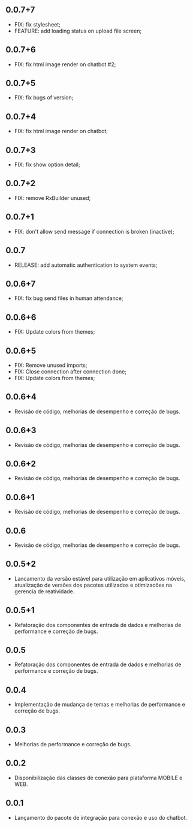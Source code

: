 ## 0.0.7+7

* FIX: fix stylesheet;
* FEATURE: add loading status on upload file screen;

## 0.0.7+6

* FIX: fix html image render on chatbot #2;

## 0.0.7+5

* FIX: fix bugs of version;

## 0.0.7+4

* FIX: fix html image render on chatbot;

## 0.0.7+3

* FIX: fix show option detail;

## 0.0.7+2

* FIX: remove RxBuilder unused;

## 0.0.7+1

* FIX: don't allow send message if connection is broken (inactive);

## 0.0.7

* RELEASE: add automatic authentication to system events;

## 0.0.6+7

* FIX: fix bug send files in human attendance;

## 0.0.6+6

* FIX: Update colors from themes;

## 0.0.6+5

* FIX: Remove unused imports;
* FIX: Close connection after connection done;
* FIX: Update colors from themes;

## 0.0.6+4

* Revisão de código, melhorias de desempenho e correção de bugs.

## 0.0.6+3

* Revisão de código, melhorias de desempenho e correção de bugs.

## 0.0.6+2

* Revisão de código, melhorias de desempenho e correção de bugs.

## 0.0.6+1

* Revisão de código, melhorias de desempenho e correção de bugs.

## 0.0.6

* Revisão de código, melhorias de desempenho e correção de bugs.

## 0.0.5+2

* Lancamento da versão estável para utilização em aplicativos móveis, atualização de versões dos pacotes utilizados e otimizacões na gerencia de reatividade.

## 0.0.5+1

* Refatoração dos componentes de entrada de dados e melhorias de performance e correção de bugs.

## 0.0.5

* Refatoração dos componentes de entrada de dados e melhorias de performance e correção de bugs.

## 0.0.4

* Implementação de mudança de temas e melhorias de performance e correção de bugs.

## 0.0.3

* Melhorias de performance e correção de bugs.

## 0.0.2

* Disponibilização das classes de conexão para plataforma MOBILE e WEB.

## 0.0.1

* Lançamento do pacote de integração para conexão e uso do chatbot.
